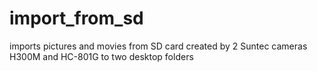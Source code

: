 # import_from_sd
imports pictures and movies from SD card created by 2 Suntec cameras H300M and HC-801G to two desktop folders
